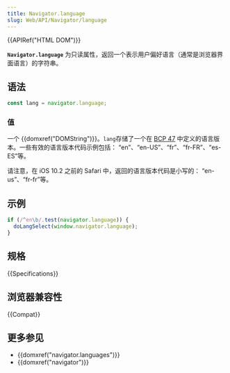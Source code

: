 ```yaml
---
title: Navigator.language
slug: Web/API/Navigator/language
---
```


{{APIRef("HTML DOM")}}

**`Navigator.language`** 为只读属性，返回一个表示用户偏好语言（通常是浏览器界面语言）的字符串。

## 语法

```js
const lang = navigator.language;
```

### 值

一个 {{domxref("DOMString")}}。`lang`存储了一个在 [BCP 47](https://tools.ietf.org/rfc/bcp/bcp47.txt) 中定义的语言版本。一些有效的语言版本代码示例包括： “en”、“en-US”、“fr”、“fr-FR”、“es-ES”等。

请注意，在 iOS 10.2 之前的 Safari 中，返回的语言版本代码是小写的： “en-us”、“fr-fr”等。

## 示例

```js
if (/^en\b/.test(navigator.language)) {
  doLangSelect(window.navigator.language);
}
```

## 规格

{{Specifications}}

## 浏览器兼容性

{{Compat}}

## 更多参见

- {{domxref("navigator.languages")}}
- {{domxref("navigator")}}
